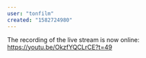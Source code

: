 ```yaml
---
user: "tonfilm"
created: "1582724980"
---
```


The recording of the live stream is now online: https://youtu.be/OkzfYQCLrCE?t=49

